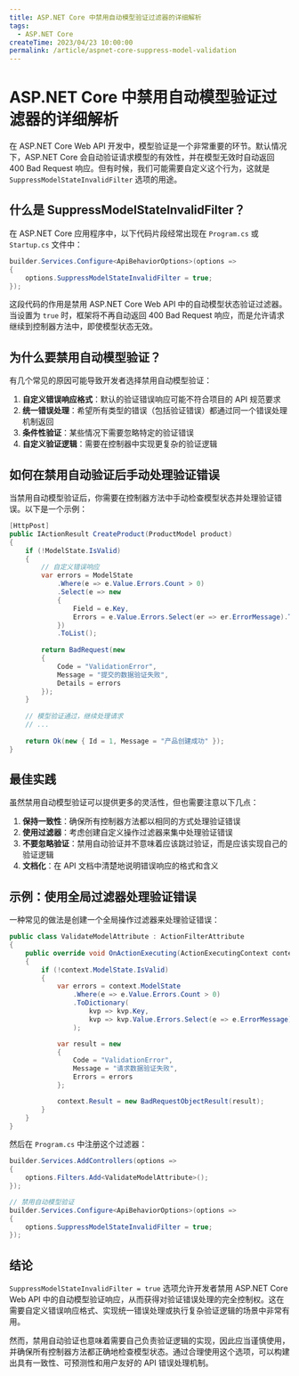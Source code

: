 ```yaml
---
title: ASP.NET Core 中禁用自动模型验证过滤器的详细解析
tags:
  - ASP.NET Core
createTime: 2023/04/23 10:00:00
permalink: /article/aspnet-core-suppress-model-validation
---
```



# ASP.NET Core 中禁用自动模型验证过滤器的详细解析

在 ASP.NET Core Web API 开发中，模型验证是一个非常重要的环节。默认情况下，ASP.NET Core 会自动验证请求模型的有效性，并在模型无效时自动返回 400 Bad Request 响应。但有时候，我们可能需要自定义这个行为，这就是 `SuppressModelStateInvalidFilter` 选项的用途。

## 什么是 SuppressModelStateInvalidFilter？

在 ASP.NET Core 应用程序中，以下代码片段经常出现在 `Program.cs` 或 `Startup.cs` 文件中：

```csharp
builder.Services.Configure<ApiBehaviorOptions>(options => 
{
    options.SuppressModelStateInvalidFilter = true;
});
```

这段代码的作用是禁用 ASP.NET Core Web API 中的自动模型状态验证过滤器。当设置为 `true` 时，框架将不再自动返回 400 Bad Request 响应，而是允许请求继续到控制器方法中，即使模型状态无效。

## 为什么要禁用自动模型验证？

有几个常见的原因可能导致开发者选择禁用自动模型验证：

1. **自定义错误响应格式**：默认的验证错误响应可能不符合项目的 API 规范要求
2. **统一错误处理**：希望所有类型的错误（包括验证错误）都通过同一个错误处理机制返回
3. **条件性验证**：某些情况下需要忽略特定的验证错误
4. **自定义验证逻辑**：需要在控制器中实现更复杂的验证逻辑

## 如何在禁用自动验证后手动处理验证错误

当禁用自动模型验证后，你需要在控制器方法中手动检查模型状态并处理验证错误。以下是一个示例：

```csharp
[HttpPost]
public IActionResult CreateProduct(ProductModel product)
{
    if (!ModelState.IsValid)
    {
        // 自定义错误响应
        var errors = ModelState
            .Where(e => e.Value.Errors.Count > 0)
            .Select(e => new 
            {
                Field = e.Key,
                Errors = e.Value.Errors.Select(er => er.ErrorMessage).ToList()
            })
            .ToList();
            
        return BadRequest(new 
        {
            Code = "ValidationError",
            Message = "提交的数据验证失败",
            Details = errors
        });
    }
    
    // 模型验证通过，继续处理请求
    // ...
    
    return Ok(new { Id = 1, Message = "产品创建成功" });
}
```

## 最佳实践

虽然禁用自动模型验证可以提供更多的灵活性，但也需要注意以下几点：

1. **保持一致性**：确保所有控制器方法都以相同的方式处理验证错误
2. **使用过滤器**：考虑创建自定义操作过滤器来集中处理验证错误
3. **不要忽略验证**：禁用自动验证并不意味着应该跳过验证，而是应该实现自己的验证逻辑
4. **文档化**：在 API 文档中清楚地说明错误响应的格式和含义

## 示例：使用全局过滤器处理验证错误

一种常见的做法是创建一个全局操作过滤器来处理验证错误：

```csharp
public class ValidateModelAttribute : ActionFilterAttribute
{
    public override void OnActionExecuting(ActionExecutingContext context)
    {
        if (!context.ModelState.IsValid)
        {
            var errors = context.ModelState
                .Where(e => e.Value.Errors.Count > 0)
                .ToDictionary(
                    kvp => kvp.Key,
                    kvp => kvp.Value.Errors.Select(e => e.ErrorMessage).ToArray()
                );

            var result = new
            {
                Code = "ValidationError",
                Message = "请求数据验证失败",
                Errors = errors
            };

            context.Result = new BadRequestObjectResult(result);
        }
    }
}
```

然后在 `Program.cs` 中注册这个过滤器：

```csharp
builder.Services.AddControllers(options =>
{
    options.Filters.Add<ValidateModelAttribute>();
});

// 禁用自动模型验证
builder.Services.Configure<ApiBehaviorOptions>(options =>
{
    options.SuppressModelStateInvalidFilter = true;
});
```

## 结论

`SuppressModelStateInvalidFilter = true` 选项允许开发者禁用 ASP.NET Core Web API 中的自动模型验证响应，从而获得对验证错误处理的完全控制权。这在需要自定义错误响应格式、实现统一错误处理或执行复杂验证逻辑的场景中非常有用。

然而，禁用自动验证也意味着需要自己负责验证逻辑的实现，因此应当谨慎使用，并确保所有控制器方法都正确地检查模型状态。通过合理使用这个选项，可以构建出具有一致性、可预测性和用户友好的 API 错误处理机制。

        